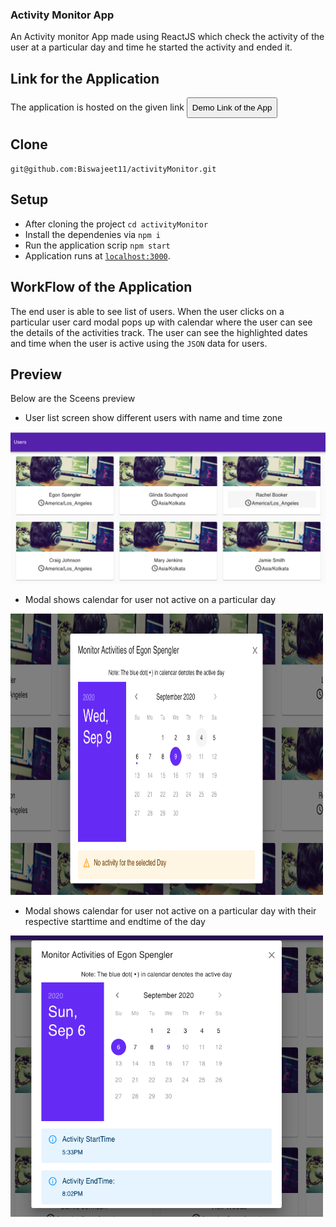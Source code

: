 ### Activity Monitor App

An Activity monitor App made using ReactJS which check the activity of the user at a particular day and time he started the activity and ended it.

## Link for the Application
 The application is hosted on the given link
 <a href = "https://evening-castle-90721.herokuapp.com/">
  <button style = "padding:7px">Demo Link of the App</button>
</a>


## Clone

`git@github.com:Biswajeet11/activityMonitor.git`

## Setup 

* After cloning the project `cd activityMonitor`
* Install the dependenies via `npm i`
* Run the application scrip `npm start`
* Application runs at <a href="\localhost:3000">`localhost:3000`</a>.


## WorkFlow of the Application

The end user is able to see list of users. When the user clicks on a particular user card modal pops up
with calendar where the user can see the details of the activities track.
The user can see the highlighted dates and time when the user is active using the `JSON` data for users. 

## Preview
Below are the Sceens preview

* User list screen show different users with name and time zone
<img src="./src/assets/readmeImages/image1.png" />

* Modal shows calendar for user not active on a particular day
<img src="./src/assets/readmeImages/image2.png" width="500" height="450"/>

* Modal shows calendar for user not active on a particular day with their respective starttime and endtime of the day
<img src="./src/assets/readmeImages/image3.png" width="500" height="450"/>
